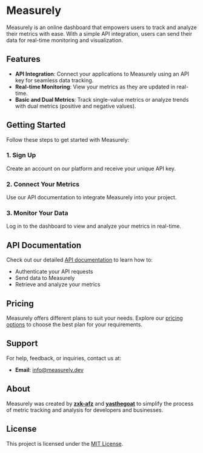 # Measurely  

Measurely is an online dashboard that empowers users to track and analyze their metrics with ease. With a simple API integration, users can send their data for real-time monitoring and visualization.  

## Features  
- **API Integration**: Connect your applications to Measurely using an API key for seamless data tracking.  
- **Real-time Monitoring**: View your metrics as they are updated in real-time.  
- **Basic and Dual Metrics**: Track single-value metrics or analyze trends with dual metrics (positive and negative values).  

## Getting Started  

Follow these steps to get started with Measurely:  

### 1. Sign Up  
Create an account on our platform and receive your unique API key.  

### 2. Connect Your Metrics  
Use our API documentation to integrate Measurely into your project.  

### 3. Monitor Your Data  
Log in to the dashboard to view and analyze your metrics in real-time.  

## API Documentation  

Check out our detailed [API documentation](#) to learn how to:  
- Authenticate your API requests  
- Send data to Measurely  
- Retrieve and analyze your metrics  

## Pricing  

Measurely offers different plans to suit your needs. Explore our [pricing options](#) to choose the best plan for your requirements.  

## Support  

For help, feedback, or inquiries, contact us at:  
- **Email**: info@measurely.dev  

## About  

Measurely was created by **[zxk-afz](https://github.com/zxk-afz)** and **[yasthegoat](https://github.com/yasthegoat)** to simplify the process of metric tracking and analysis for developers and businesses.  

## License  

This project is licensed under the [MIT License](LICENSE).  

